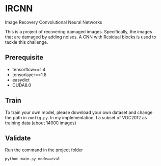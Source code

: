 # IRCNN
Image Recovery Convolutional Neural Networks

This is a project of recovering damaged images. Specifically, the images that are damaged by adding noises.
A CNN with Residual blocks is used to tackle this challenge.

## Prerequisite
- tensorflow==1.4
- tensorlayer==1.8
- easydict
- CUDA8.0

## Train
To train your own model, please download your own dataset and change the path in `config.py`.
In my implementation, I a subset of VOC2012 as training data (about 14000 images) 


## Validate
Run the command in the project folder
```bash
python main.py mode==eval
```
